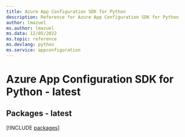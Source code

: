 ```yaml
---
title: Azure App Configuration SDK for Python
description: Reference for Azure App Configuration SDK for Python
author: lmazuel
ms.author: lmazuel
ms.data: 12/05/2022
ms.topic: reference
ms.devlang: python
ms.service: appconfiguration
---
```

# Azure App Configuration SDK for Python - latest
## Packages - latest
[!INCLUDE [packages](app-configuration-index.md)]